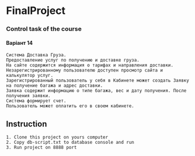 # FinalProject
### Control task of the course

#### Варіант 14

    Система Доставка Груза. 
    Предоставление услуг по получению и доставке груза. 
    На сайте содержится информация о тарифах и направления доставки. Незарегистрированному пользователю доступен просмотр сайта и калькулятор услуг. 
    Зарегистрированный пользователь у себя в Кабинете может создать Заявку на получение багажа и адрес доставки. 
    Заявка содержит информацию о типе багажа, вес и дату получения. После получения заявки. 
    Система формирует счет. 
    Пользователь может оплатить его в своем кабинете.

## Instruction
    
    1. Clone this project on yours computer
    2. Copy db-script.txt to database console and run
    3. Run project on 8888 port
